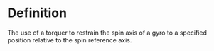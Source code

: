 # Definition

The use of a torquer to restrain the spin axis of a gyro to a specified
position relative to the spin reference axis.
